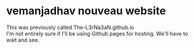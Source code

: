 # vemanjadhav nouveau website
This was previously called The-L3rNa3aN.github.io<br>
I'm not entirely sure if I'll be using Github pages for hosting. We'll have to wait and see.
